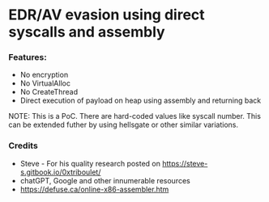 # EDR/AV evasion using direct syscalls and assembly

### Features:
 - No encryption
 - No VirtualAlloc
 - No CreateThread
 - Direct execution of payload on heap using assembly and returning back

NOTE: This is a PoC. There are hard-coded values like syscall number. This can be extended futher by using hellsgate or other similar variations.

### Credits
 - Steve - For his quality research posted on https://steve-s.gitbook.io/0xtriboulet/
 - chatGPT, Google and other innumerable resources
 - https://defuse.ca/online-x86-assembler.htm
